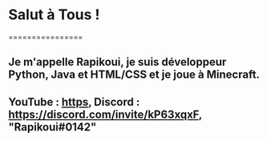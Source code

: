 # Salut à Tous !
================

## Je m'appelle Rapikoui, je suis développeur Python, Java et HTML/CSS et je joue à Minecraft. <p>
## YouTube : [https](https://www.youtube.com/channel/UCb9eWkSyOQQ0umwlMnA9plg), Discord : https://discord.com/invite/kP63xqxF, "Rapikoui#0142"
